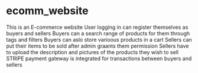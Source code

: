 # ecomm_website
This is an E-commerce website
User logging in can register themselves as buyers and sellers
Buyers can a search range of products for them through tags and filters
Buyers can aslo store varioous products in a cart
Sellers can put their items to be sold after admin graants them permission
Sellers have to upload the description and pictures of the products they wish to sell
STRIPE payment gateway is integrated for transactions between buyers and sellers
